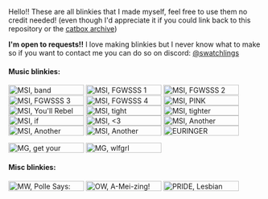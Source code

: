 Hello!! These are all blinkies that I made myself, feel free to use them no credit needed! (even though I'd appreciate it if you could link back to this repository or the [catbox archive](https://catbox.moe/c/3mfsp8))

**I'm open to requests!!** I love making blinkies but I never know what to make so if you want to contact me you can do so on discord: [@swatchlings](https://discordid.netlify.app/?id=979617400079126559)


#### Music blinkies:

<img alt="MSI, band members" align="center" width="150" height="20" src="https://files.catbox.moe/iw2yap.gif"> <img alt="MSI, FGWSSS 1" align="center" width="150" height="20" src="https://files.catbox.moe/hsdtss.gif">
<img alt="MSI, FGWSSS 2" align="center" width="150" height="20" src="https://files.catbox.moe/zk6h01.gif">
<img alt="MSI, FGWSSS 3" align="center" width="150" height="20" src="https://files.catbox.moe/3sx20r.gif">
<img alt="MSI, FGWSSS 4" align="center" width="150" height="20" src="https://files.catbox.moe/spz8cg.gif">
<img alt="MSI, PINK" align="center" width="150" height="20" src="https://files.catbox.moe/3q7eu3.gif">
<img alt="MSI, You'll Rebel To Anything" align="center" width="150" height="20" src="https://files.catbox.moe/asmvga.gif">
<img alt="MSI, tight" align="center" width="150" height="20" src="https://files.catbox.moe/ciu6vl.gif">
<img alt="MSI, tighter" align="center" width="150" height="20" src="https://files.catbox.moe/zbj0cf.gif">
<img alt="MSI, if" align="center" width="150" height="20" src="https://files.catbox.moe/g43t1n.gif">
<img alt="MSI, <3" align="center" width="150" height="20" src="https://files.catbox.moe/hz5dak.gif">
<img alt="MSI, Another Mindless Rip Off 1" align="center" width="150" height="20" src="https://files.catbox.moe/2xrkrr.gif">
<img alt="MSI, Another Mindless Rip Off 2" align="center" width="150" height="20" src="https://files.catbox.moe/fzkq64.gif">
<img alt="MSI, Another Mindless Rip Off 3" align="center" width="150" height="20" src="https://files.catbox.moe/u9iovq.gif">
<img alt="EURINGER" align="center" width="150" height="20" src="https://files.catbox.moe/x7nskd.gif">

<img alt="MG, get your ass2mars" align="center" width="150" height="20" src="https://files.catbox.moe/o01wsl.gif"> <img alt="MG, wlfgrl" align="center" width="150" height="20" src="https://files.catbox.moe/43gsyx.gif">


#### Misc blinkies:

<img alt="MW, Polle Says: Don't Be Daft!" align="center" width="150" height="20" src="https://files.catbox.moe/g7qwi2.gif">
<img alt="OW, A-Mei-zing!" align="center" width="150" height="20" src="https://files.catbox.moe/vn2s9z.gif">
<img alt="PRIDE, Lesbian flag: old men lover" align="center" width="150" height="20" src="https://files.catbox.moe/bhaxhm.gif">





<!--
for me to copy-paste:
<img alt="" align="center" width="150" height="20" src=""> 
-->
